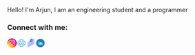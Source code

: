 Hello! I'm Arjun, I am an engineering student and a programmer

### Connect with me:

[<img align="left" alt="insta" width="22px" src="icons/instagram.png" />][instagram]
[<img align="left" alt="website" width="22px" src="icons/web.png" />][website]
[<img align="left" alt="email" width="22px" src="icons/email.png" />][gmail]
[<img align="left" alt="LinkedIn" width="22px" src="icons/linkedin.png" />][linkedin]

[instagram]: https://instagram.com/arjunradhakrishnan_
[linkedin]: https://www.linkedin.com/in/arjun-gkrishna/
[website]: https://arjun-g-krishna.github.io
[gmail]: mailto:arjungkrishna1@gmail.com
